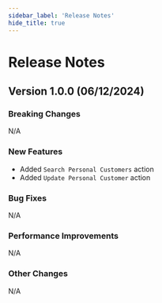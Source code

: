 ```yaml
---
sidebar_label: 'Release Notes'
hide_title: true
---
```


# Release Notes

## Version 1.0.0 (06/12/2024)

### Breaking Changes

N/A

### New Features

- Added `Search Personal Customers` action
- Added `Update Personal Customer` action

### Bug Fixes

N/A

### Performance Improvements

N/A

### Other Changes

N/A
